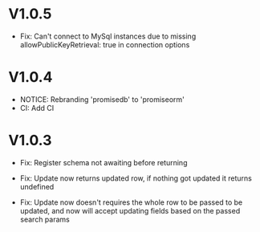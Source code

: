 # V1.0.5

- Fix: Can't connect to MySql instances due to missing allowPublicKeyRetrieval: true in connection options

# V1.0.4

- NOTICE: Rebranding 'promisedb' to 'promiseorm'
- CI: Add CI

# V1.0.3

- Fix: Register schema not awaiting before returning

- Fix: Update now returns updated row, if nothing got updated it returns undefined

- Fix: Update now doesn't requires the whole row to be passed to be updated, and now will accept updating fields based on the passed search params
